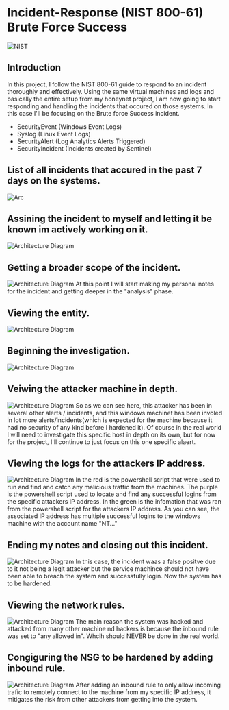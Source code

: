 # Incident-Response (NIST 800-61) Brute Force Success

![NIST](https://i.imgur.com/BuMATqb.jpg)

## Introduction

In this project, I follow the NIST 800-61 guide to respond to an incident thoroughly and effectively. Using the same virtual machines and logs and basically the entire setup from my honeynet project, I am now going to start responding and handling the incidents that occured on those systems. In this case I'll be focusing on the Brute force Success incident. 

- SecurityEvent (Windows Event Logs)
- Syslog (Linux Event Logs)
- SecurityAlert (Log Analytics Alerts Triggered)
- SecurityIncident (Incidents created by Sentinel)


## List of all incidents that accured in the past 7 days on the systems.
![Arc](https://i.imgur.com/bqVwQRa.jpg)

## Assining the incident to myself and letting it be known im actively working on it.
![Architecture Diagram](https://i.imgur.com/kK6Ifwd.jpg)

## Getting a broader scope of the incident.
![Architecture Diagram](https://i.imgur.com/rTW7sqQ.jpg)
At this point I will start making my personal notes for the incident and getting deeper in the "analysis" phase. 

## Viewing the entity.
![Architecture Diagram](https://i.imgur.com/ZUvnxEz.jpg)

## Beginning the investigation.
![Architecture Diagram](https://i.imgur.com/98Lgul9.jpg)


## Veiwing the attacker machine in depth.
![Architecture Diagram](https://i.imgur.com/Par3xwj.jpg)
So as we can see here, this attacker has been in several other alerts / incidents, and this windows machinet has been involed in lot more alerts/incidents(which is expected for the machine because it had no security of any kind before I hardened it). Of course in the real world I will need to investigate this specific host in depth on its own, but for now for the project, I'll continue to just focus on this one specific alaert.

## Viewing the logs for the attackers IP address.
![Architecture Diagram](https://i.imgur.com/pKVXsnZ.jpg)
In the red is the powershell script that were used to run and find and catch any malicious traffic from the machines. The purple is the powershell script used to locate and find any successful logins from the specific attackers IP address. In the green is the infomation that was ran from the powershell script for the attackers IP address. As you can see, the associated IP address has multiple successful logins to the windows machine with the account name "NT..."


## Ending my notes and closing out this incident.
![Architecture Diagram](https://i.imgur.com/VcwS1Xj.jpg)
In this case, the incident waas a false positve due to it not being a legit attacker but the service machince should not have been able to breach the system and successfully login. Now the system has to be hardened.


## Viewing the network rules.
![Architecture Diagram](https://i.imgur.com/e5GcXrY.jpg)
The main reason the system was hacked and attacked from many other machine nd hackers is because the inbound rule was set to "any allowed in". Whcih should NEVER be done in the real world. 

## Congiguring the NSG to be hardened by adding inbound rule.
![Architecture Diagram](https://i.imgur.com/owN88HJ.jpg)
After adding an inbound rule to only allow incoming trafic to remotely connect to the machine from my specific IP address, it mitigates the risk from other attackers from getting into the system. 




















